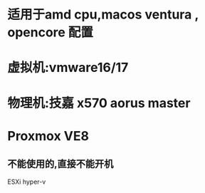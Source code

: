 # 适用于amd cpu,macos ventura , opencore 配置

# 虚拟机:vmware16/17

# 物理机:技嘉 x570 aorus master

# Proxmox VE8

不能使用的,直接不能开机
-------------------------------
ESXi
hyper-v
